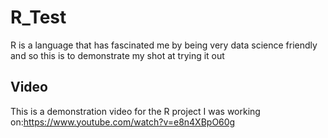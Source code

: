 # R_Test
R is a language that has fascinated me by being very data science friendly and so this is to demonstrate my shot at trying it out
## Video
This is a demonstration video for the R project I was working on:https://www.youtube.com/watch?v=e8n4XBpO60g

